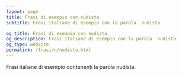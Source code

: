 ```yaml
---
layout: page
title: Frasi di esempio con nudista 
subtitle: Frasi italiane di esempio con la parola  nudista

og_title: Frasi di esempio con nudista 
og_description: Frasi italiane di esempio con la parola  nudista
og_type: website
permalink: /frasi/n/nudista.html
---
```


Frasi italiane di esempio contenenti la parola nudista:


